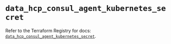 # `data_hcp_consul_agent_kubernetes_secret`

Refer to the Terraform Registry for docs: [`data_hcp_consul_agent_kubernetes_secret`](https://registry.terraform.io/providers/hashicorp/hcp/0.106.0/docs/data-sources/consul_agent_kubernetes_secret).
